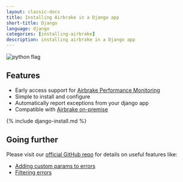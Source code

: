 ```yaml
---
layout: classic-docs
title: Installing Airbrake in a Django app
short-title: Django
language: django
categories: [installing-airbrake]
description: installing airbrake in a Django app
---
```


![python flag](/docs/assets/img/docs/python_flag.jpeg)

## Features
* Early access support for [Airbrake Performance Monitoring](/docs/performance-monitoring/django/)
* Simple to install and configure
* Automatically report exceptions from your django app
* Compatible with [Airbrake on-premise](https://airbrake.io/enterprise)

{% include django-install.md %}

## Going further

Please visit our [official GitHub
repo](https://github.com/airbrake/pybrake#django-integration) for details on
useful features like:
* [Adding custom params to
  errors](https://github.com/airbrake/pybrake#adding-custom-params)
* [Filtering errors](https://github.com/airbrake/pybrake#filtering-keys)
